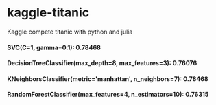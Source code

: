 # kaggle-titanic
Kaggle compete titanic with python and julia

#### SVC(C=1, gamma=0.1): 0.78468
#### DecisionTreeClassifier(max_depth=8, max_features=3): 0.76076
#### KNeighborsClassifier(metric='manhattan', n_neighbors=7): 0.78468
#### RandomForestClassifier(max_features=4, n_estimators=10): 0.76315
